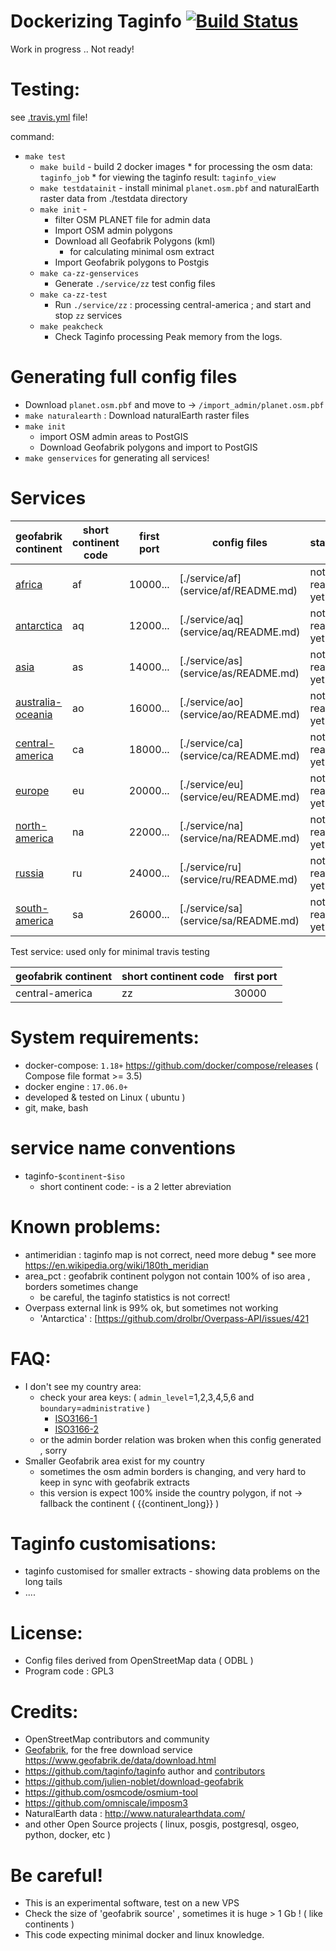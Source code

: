 # Dockerizing Taginfo [![Build Status](https://secure.travis-ci.org/taginfo/dockerized-taginfo.png)](https://travis-ci.org/taginfo/dockerized-taginfo)

Work in progress ..   Not ready!


# Testing:

see [.travis.yml](https://github.com/taginfo/dockerized-taginfo/blob/master/.travis.yml) file!

command:
* `make test`
    *  `make build`   - build 2 docker images 
            *  for processing the osm data:    `taginfo_job`
            *  for viewing the taginfo result: `taginfo_view` 
    *  `make testdatainit` -  install  minimal `planet.osm.pbf` and naturalEarth raster data from ./testdata directory  
    *  `make init`   - 
        * filter  OSM  PLANET file for admin data
        * Import OSM admin polygons
        * Download all Geofabrik Polygons (kml)
            * for calculating minimal osm extract
        * Import Geofabrik polygons to Postgis
    *  `make ca-zz-genservices` 
        * Generate  `./service/zz`  test config files 
    *  `make ca-zz-test` 
        *  Run `./service/zz` :  processing central-america ;  and start and stop `zz` services
    *  `make peakcheck`  
        *  Check Taginfo processing Peak memory from the logs.

# Generating full config files

* Download `planet.osm.pbf` and move to ->  `/import_admin/planet.osm.pbf`
* `make naturalearth` : Download naturalEarth raster files
* `make init`
    * import OSM admin areas to PostGIS
    * Download Geofabrik polygons and import to PostGIS
* `make genservices`  for generating all services!


# Services 

geofabrik continent | short continent code | first port | config files  | status |
--------------------|----------------------|------------| ------------- | ------ |
[africa           ](https://download.geofabrik.de/africa           ) | af | 10000... | [./service/af\](service/af/README.md) | not ready yet | 
[antarctica       ](https://download.geofabrik.de/antarctica       ) | aq | 12000... | [./service/aq\](service/aq/README.md) | not ready yet | 
[asia             ](https://download.geofabrik.de/asia             ) | as | 14000... | [./service/as\](service/as/README.md) | not ready yet | 
[australia-oceania](https://download.geofabrik.de/australia-oceania) | ao | 16000... | [./service/ao\](service/ao/README.md) | not ready yet | 
[central-america  ](https://download.geofabrik.de/central-america  ) | ca | 18000... | [./service/ca\](service/ca/README.md) | not ready yet | 
[europe           ](https://download.geofabrik.de/europe           ) | eu | 20000... | [./service/eu\](service/eu/README.md) | not ready yet | 
[north-america    ](https://download.geofabrik.de/north-america    ) | na | 22000... | [./service/na\](service/na/README.md) | not ready yet | 
[russia           ](https://download.geofabrik.de/russia           ) | ru | 24000... | [./service/ru\](service/ru/README.md) | not ready yet |
[south-america    ](https://download.geofabrik.de/south-america    ) | sa | 26000... | [./service/sa\](service/sa/README.md) | not ready yet |


Test service: used only for minimal travis testing

geofabrik continent | short continent code | first port |
--------------------|----|-------|
  central-america   | zz | 30000 |

# System requirements:
* docker-compose: `1.18+`   https://github.com/docker/compose/releases  ( Compose file format >= 3.5)
* docker engine : `17.06.0+`
* developed & tested on Linux  ( ubuntu ) 
* git, make, bash


# service name conventions
* taginfo-`$continent`-`$iso`
  * short continent code:  - is a 2 letter abreviation 

# Known problems:

* antimeridian : taginfo map is not correct, need more debug 
        * see more https://en.wikipedia.org/wiki/180th_meridian
* area_pct     : geofabrik continent polygon not contain 100% of iso area ,  borders sometimes change
    * be careful, the taginfo statistics is not correct!
* Overpass external link is 99% ok,  but sometimes not working
    * 'Antarctica' : [https://github.com/drolbr/Overpass-API/issues/421 

# FAQ:

* I don't see my country area: 
  *  check your area keys: ( `admin_level`=1,2,3,4,5,6 and `boundary`=`administrative` )
     * [ISO3166-1](https://taginfo.openstreetmap.org/keys/ISO3166-1#values) 
     * [ISO3166-2](https://taginfo.openstreetmap.org/keys/ISO3166-2)
   * or the admin border relation was broken when this config generated , sorry  
* Smaller Geofabrik area exist for my country
   * sometimes the osm admin borders is changing, and very hard to keep in sync with geofabrik extracts
   * this version is expect 100% inside the country polygon, if not -> fallback the continent ( {{continent_long}} )

# Taginfo customisations:

* taginfo customised for smaller extracts - showing data problems on the long tails
* ....

# License:

* Config files derived from OpenStreetMap data ( ODBL )
* Program code : GPL3

# Credits:

* OpenStreetMap contributors and community
* [Geofabrik](https://www.geofabrik.de), for the free download service https://www.geofabrik.de/data/download.html
* https://github.com/taginfo/taginfo author and [contributors](https://github.com/taginfo/taginfo/graphs/contributors)
* https://github.com/julien-noblet/download-geofabrik
* https://github.com/osmcode/osmium-tool
* https://github.com/omniscale/imposm3  
* NaturalEarth data : http://www.naturalearthdata.com/ 
* and other Open Source projects ( linux, posgis, postgresql, osgeo, python, docker, etc )

# Be careful!
* This is an experimental software, test on a new VPS 
* Check the size of 'geofabrik source' ,  sometimes it is huge > 1 Gb !  ( like  continents )
* This code expecting minimal docker and linux knowledge.

